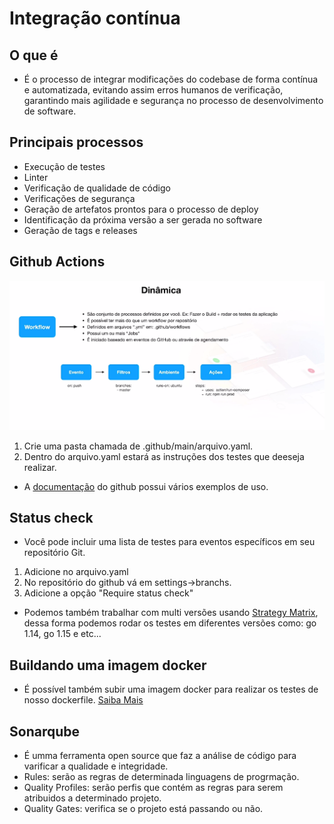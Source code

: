 # Integração contínua

## O que é
- É o processo de integrar modificações do codebase de forma contínua e automatizada, evitando assim erros humanos de verificação, garantindo mais agilidade e segurança no processo de desenvolvimento de software.

## Principais processos

- Execução de testes
- Linter
- Verificação de qualidade de código
- Verificações de segurança
- Geração de artefatos prontos para o processo de deploy
- Identificação da próxima versão a ser gerada no software
- Geração de tags e releases

## Github Actions 
![](https://github.com/PedroGuilhermeSilv/full-cycle/blob/develop/aulas/ci/img/githubactions.png)

1. Crie uma pasta chamada de .github/main/arquivo.yaml. 
2. Dentro do arquivo.yaml estará as instruções dos testes que deeseja realizar.
- A [documentação](https://docs.github.com/pt/actions) do github possui vários exemplos de uso. 

## Status check
- Você pode incluir uma lista de testes para eventos específicos em seu repositório Git. 
1. Adicione no arquivo.yaml
2. No repositório do github vá em settings->branchs.
3. Adicione a opção "Require status check"

- Podemos também trabalhar com multi versões usando [Strategy Matrix](https://docs.github.com/en/actions/using-jobs/using-a-matrix-for-your-jobs), dessa forma podemos rodar os testes em diferentes versões como: go 1.14, go 1.15 e etc...

## Buildando uma imagem docker

- É possível também subir uma imagem docker para realizar os testes de nosso dockerfile. [Saiba Mais](https://github.com/marketplace/actions/build-and-push-docker-images)

## Sonarqube
- É umma ferramenta open source que faz a análise de código para varificar a qualidade e integridade.
- Rules: serão as regras de determinada linguagens de progrmação.
- Quality Profiles: serão perfis que contém as regras para serem atribuidos a determinado projeto.
- Quality Gates: verifica se o projeto está passando ou não.